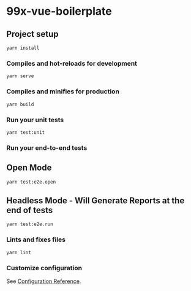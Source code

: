 # 99x-vue-boilerplate

## Project setup
```
yarn install
```

### Compiles and hot-reloads for development
```
yarn serve
```

### Compiles and minifies for production
```
yarn build
```

### Run your unit tests
```
yarn test:unit
```

### Run your end-to-end tests
## Open Mode
```
yarn test:e2e.open
```

## Headless Mode - Will Generate Reports at the end of tests
```
yarn test:e2e.run
```


### Lints and fixes files
```
yarn lint
```

### Customize configuration
See [Configuration Reference](https://cli.vuejs.org/config/).
